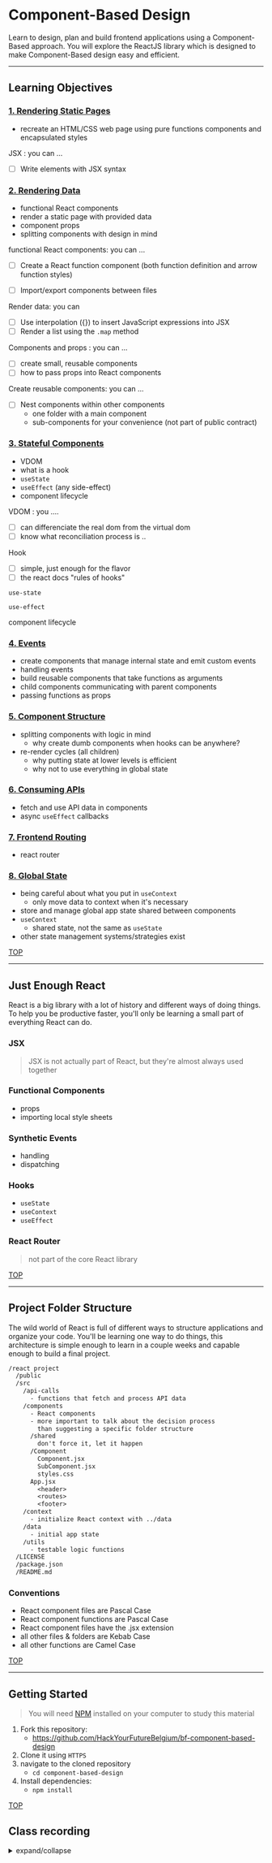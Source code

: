 # Component-Based Design

Learn to design, plan and build frontend applications using a Component-Based approach. You will explore the ReactJS library which is designed to make Component-Based design easy and efficient.

---

## Learning Objectives

### [1. Rendering Static Pages](./1-rendering-static-pages)

- recreate an HTML/CSS web page using pure functions components and encapsulated styles

JSX : you can ...

- [ ] Write elements with JSX syntax

### [2. Rendering Data](./2-rendering-data)

- functional React components
- render a static page with provided data
- component props
- splitting components with design in mind

functional React components: you can ...

- [ ] Create a React function component (both function definition and arrow function styles)

- [ ] Import/export components between files

Render data: you can

- [ ] Use interpolation ({}) to insert JavaScript expressions into JSX
- [ ] Render a list using the `.map` method

Components and props : you can ...

- [ ] create small, reusable components
- [ ] how to pass props into React components

Create reusable components: you can ...

- [ ] Nest components within other components
  - one folder with a main component
  - sub-components for your convenience (not part of public contract)

### [3. Stateful Components](./3-stateful-components)

- VDOM
- what is a hook
- `useState`
- `useEffect` (any side-effect)
- component lifecycle

VDOM : you ....

- [ ] can differenciate the real dom from the virtual dom
- [ ] know what reconciliation process is ..

Hook

- [ ] simple, just enough for the flavor
- [ ] the react docs "rules of hooks"

`use-state`

`use-effect`

component lifecycle

### [4. Events](./4-events)

- create components that manage internal state and emit custom events
- handling events
- build reusable components that take functions as arguments
- child components communicating with parent components
- passing functions as props

### [5. Component Structure](./5-component-structure)

- splitting components with logic in mind
  - why create dumb components when hooks can be anywhere?
- re-render cycles (all children)
  - why putting state at lower levels is efficient
  - why not to use everything in global state

### [6. Consuming APIs](./6-consuming-apis)

- fetch and use API data in components
- async `useEffect` callbacks

### [7. Frontend Routing](./7-frontend-routing)

- react router

### [8. Global State](./8-global-state)

- being careful about what you put in `useContext`
  - only move data to context when it's necessary
- store and manage global app state shared between components
- `useContext`
  - shared state, not the same as `useState`
- other state management systems/strategies exist

[TOP](#component-based-design)

---

## Just Enough React

React is a big library with a lot of history and different ways of doing things. To help you be productive faster, you'll only be learning a small part of everything React can do.

### JSX

> JSX is not actually part of React, but they're almost always used together

### Functional Components

- props
- importing local style sheets

### Synthetic Events

- handling
- dispatching

### Hooks

- `useState`
- `useContext`
- `useEffect`

### React Router

> not part of the core React library

[TOP](#component-based-design)

---

## Project Folder Structure

The wild world of React is full of different ways to structure applications and organize your code. You'll be learning one way to do things, this architecture is simple enough to learn in a couple weeks and capable enough to build a final project.

```txt
/react project
  /public
  /src
    /api-calls
      - functions that fetch and process API data
    /components
      - React components
      - more important to talk about the decision process
        than suggesting a specific folder structure
      /shared
        don't force it, let it happen
      /Component
        Component.jsx
        SubComponent.jsx
        styles.css
      App.jsx
        <header>
        <routes>
        <footer>
    /context
      - initialize React context with ../data
    /data
      - initial app state
    /utils
      - testable logic functions
  /LICENSE
  /package.json
  /README.md
```

### Conventions

- React component files are Pascal Case
- React component functions are Pascal Case
- React component files have the .jsx extension
- all other files & folders are Kebab Case
- all other functions are Camel Case

[TOP](#component-based-design)

---

## Getting Started

> You will need
> [NPM](https://docs.npmjs.com/downloading-and-installing-node-js-and-npm)
> installed on your computer to study this material

1. Fork this repository:
   - https://github.com/HackYourFutureBelgium/bf-component-based-design
2. Clone it using `HTTPS`
3. navigate to the cloned repository
   - `cd component-based-design`
4. Install dependencies:
   - `npm install`

[TOP](#component-based-design)

## Class recording

<details>
<summary>expand/collapse</summary>
<br>

### Week1

- [Day 0](https://youtu.be/HbnlbI6NXBM)
- [Day 1](https://youtu.be/-Ve6Y-QKAO8)
- [Day 2](https://youtu.be/yL-iUmyfyOc)
- [Day 3](https://youtu.be/IJGEhiCfXeI)
- [Day 4](https://youtu.be/YAbJ_jbUwhk)
- [Day 5](https://youtu.be/TlMKexxgIZs)

### Week2

- [Day 6](https://youtu.be/r99x1xleKCg)
- [Day 7](https://youtu.be/nMQ4IAh-dMw)
- [Day 8](https://youtu.be/fpPdILbNLo8)
- [Day 10](https://youtu.be/TWJAvKIQBJU)

### Week3

</details>
